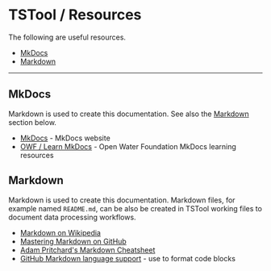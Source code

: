 # TSTool / Resources #

The following are useful resources.

* [MkDocs](#mkdocs)
* [Markdown](#markdown)

--------------------

## MkDocs ##

Markdown is used to create this documentation. See also the [Markdown](#markdown) section below.

* [MkDocs](http://www.mkdocs.org/) - MkDocs website
* [OWF / Learn MkDocs](http://learn.openwaterfoundation.org/owf-learn-mkdocs/) - Open Water Foundation MkDocs learning resources

## Markdown ##

Markdown is used to create this documentation.
Markdown files, for example named `README.md`, can be also be created in TSTool working files to
document data processing workflows.

* [Markdown on Wikipedia](https://en.wikipedia.org/wiki/Markdown)
* [Mastering Markdown on GitHub](https://guides.github.com/features/mastering-markdown/)
* [Adam Pritchard's Markdown Cheatsheet](https://github.com/adam-p/markdown-here/wiki/Markdown-Cheatsheet)
* [GitHub Markdown language support](https://github.com/github/linguist/blob/master/lib/linguist/languages.yml) - use to format code blocks
